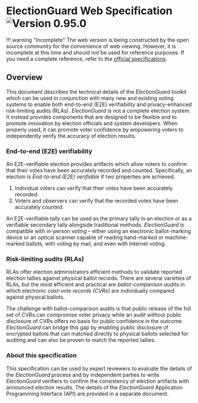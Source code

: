 # ElectionGuard Web Specification ![Version 0.95.0][green-badge-0.95.0]

!!! warning "Incomplete"
    The web version is being constructed by the open source community for the convenience of web viewing. However, it is incomplete at this time and should not be used for reference purposes. If you need a complete reference, refer to the [official specifications].

## Overview

This document describes the technical details of the _ElectionGuard_ toolkit which can be used in conjunction with many new and existing voting systems to enable both end-to-end (E2E) verifiability and privacy-enhanced risk-limiting audits (RLAs). _ElectionGuard_ is not a complete election system. It instead provides components that are designed to be flexible and to promote innovation by election officials and system developers. When properly used, it can promote voter confidence by empowering voters to independently verify the accuracy of election results.

### End-to-end (E2E) verifiability

An E2E-verifiable election provides artifacts which allow voters to confirm that their votes have been accurately recorded and counted. Specifically, an election is _End-to-end (E2E) verifiable_ if two properties are achieved.

1. Individual voters can verify that their votes have been accurately recorded.
2. Voters and observers can verify that the recorded votes have been accurately counted.

An E2E-verifiable tally can be used as the primary tally in an election or as a verifiable secondary tally alongside traditional methods. _ElectionGuard_ is compatible with in-person voting – either using an electronic ballot-marking device or an optical scanner capable of reading hand-marked or machine-marked ballots, with voting by mail, and even with Internet voting.

### Risk-limiting audits (RLAs)

RLAs offer election administrators efficient methods to validate reported election tallies against physical ballot records. There are several varieties of RLAs, but the most efficient and practical are _ballot-comparison audits_ in which electronic _cast-vote records (CVRs)_ are individually compared against physical ballots.

The challenge with ballot-comparison audits is that public release of the full set of CVRs can compromise voter privacy while an audit without public disclosure of CVRs offers no basis for public confidence in the outcome. _ElectionGuard_ can bridge this gap by enabling public disclosure of encrypted ballots that can matched directly to physical ballots selected for auditing and can also be proven to match the reported tallies.

### About this specification

This specification can be used by expert reviewers to evaluate the details of the _ElectionGuard_ process and by independent parties to write _ElectionGuard_ verifiers to confirm the consistency of election artifacts with announced election results. The details of the _ElectionGuard_ Application Programming Interface (API) are provided in a separate document.

<!-- Links -->

[green-badge-0.95.0]: https://img.shields.io/badge/Version-v0.95.0-green
[spec-0.95.0]: https://github.com/microsoft/electionguard/releases/download/v0.95.0/ElectionGuard_Specification_v0_95_0.pdf "Election Guard Specification 0.95.0"
[official specifications]: ../../
